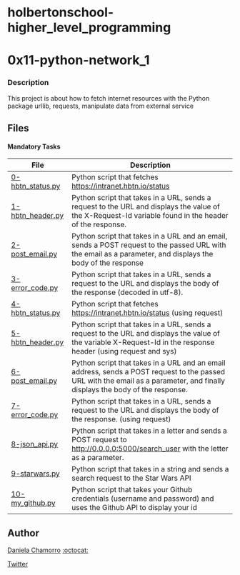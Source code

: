 # holbertonschool-higher_level_programming

# 0x11-python-network_1

### Description
This project is about how to fetch internet resources with the Python package urllib, requests, manipulate data from external service

## Files
#### Mandatory Tasks
| File | Description |
| ------ | ------ |
| [0-hbtn_status.py](0-hbtn_status.py) | Python script that fetches https://intranet.hbtn.io/status |
| [1-hbtn_header.py](1-hbtn_header.py) | Python script that takes in a URL, sends a request to the URL and displays the value of the X-Request-Id variable found in the header of the response. |
| [2-post_email.py](2-post_email.py) | Python script that takes in a URL and an email, sends a POST request to the passed URL with the email as a parameter, and displays the body of the response |
| [3-error_code.py](3-error_code.py) | Python script that takes in a URL, sends a request to the URL and displays the body of the response (decoded in utf-8). |
| [4-hbtn_status.py](4-hbtn_status.py) | Python script that fetches https://intranet.hbtn.io/status (using request) |
| [5-hbtn_header.py](5-hbtn_header.py) | Python script that takes in a URL, sends a request to the URL and displays the value of the variable X-Request-Id in the response header (using request and sys) |
| [6-post_email.py](6-post_email.py) | Python script that takes in a URL and an email address, sends a POST request to the passed URL with the email as a parameter, and finally displays the body of the response. |
| [7-error_code.py](7-error_code.py) | Python script that takes in a URL, sends a request to the URL and displays the body of the response. (using request) |
| [8-json_api.py](8-json_api.py) | Python script that takes in a letter and sends a POST request to http://0.0.0.0:5000/search_user with the letter as a parameter. |
| [9-starwars.py](9-starwars.py) | Python script that takes in a string and sends a search request to the Star Wars API |
| [10-my_github.py](10-my_github.py) | Python script that takes your Github credentials (username and password) and uses the Github API to display your id |

## Author

[Daniela Chamorro](https://www.linkedin.com/in/daniela-alexandra-chamorro-guerrero-666805a1/) [:octocat:](https://github.com/dalexach)

[Twitter](https://twitter.com/dalexach)
